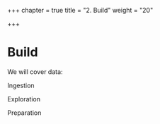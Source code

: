 +++
chapter = true
title = "2. Build"
weight = "20"

+++
# Build

We will cover data:

Ingestion

Exploration

Preparation